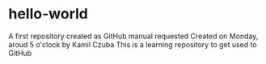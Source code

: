 # hello-world
A first repository created as GitHub manual requested
Created on Monday, aroud 5 o'clock by Kamil Czuba
This is a learning repository to get used to GitHub
